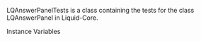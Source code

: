 LQAnswerPanelTests is a class containing the tests for the class LQAnswerPanel in Liquid-Core.

Instance Variables
